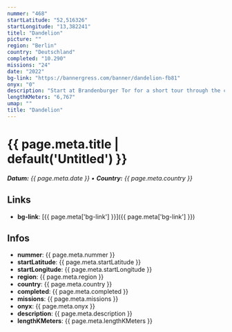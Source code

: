 ```yaml
---
nummer: "468"
startLatitude: "52,516326"
startLongitude: "13,382241"
titel: "Dandelion"
picture: ""
region: "Berlin"
country: "Deutschland"
completed: "10.290"
missions: "24"
date: "2022"
bg-link: "https://bannergress.com/banner/dandelion-fb81"
onyx: "0"
description: "Start at Brandenburger Tor for a short tour through the center of Berlin & discover some of the popular places & squares on the way to Rotes Rathaus. Pass the Bebelplatz, Nikoleikirche & Museumsinsel"
lengthKMeters: "6,767"
umap: ""
title: "Dandelion"
---
```

# {{ page.meta.title | default('Untitled') }}

_**Datum:** {{ page.meta.date }} • **Country:** {{ page.meta.country }}_

## Links
- **bg-link**: [{{ page.meta['bg-link'] }}]({{ page.meta['bg-link'] }})

## Infos
- **nummer**: {{ page.meta.nummer }}
- **startLatitude**: {{ page.meta.startLatitude }}
- **startLongitude**: {{ page.meta.startLongitude }}
- **region**: {{ page.meta.region }}
- **country**: {{ page.meta.country }}
- **completed**: {{ page.meta.completed }}
- **missions**: {{ page.meta.missions }}
- **onyx**: {{ page.meta.onyx }}
- **description**: {{ page.meta.description }}
- **lengthKMeters**: {{ page.meta.lengthKMeters }}
